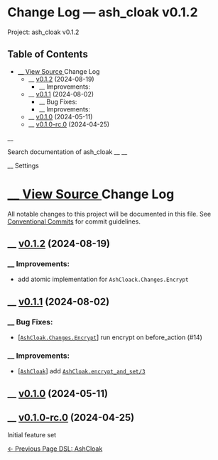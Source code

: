 # Change Log — ash_cloak v0.1.2

Project: ash_cloak v0.1.2

## Table of Contents

- [ __ View Source ](external_link) Change Log
  - __ [v0.1.2](external_link) (2024-08-19)
    - __ Improvements:
  - __ [v0.1.1](external_link) (2024-08-02)
    - __ Bug Fixes:
    - __ Improvements:
  - __ [v0.1.0](external_link) (2024-05-11)
  - __ [v0.1.0-rc.0](external_link) (2024-04-25)

__

Search documentation of ash_cloak __ __

__ Settings

#  [ __ View Source ](external_link) Change Log

All notable changes to this project will be documented in this file. See [Conventional Commits](external_link) for commit guidelines.

##  __ [v0.1.2](external_link) (2024-08-19)

###  __ Improvements:

  * add atomic implementation for `AshCloack.Changes.Encrypt`



##  __ [v0.1.1](external_link) (2024-08-02)

###  __ Bug Fixes:

  * [[`AshCloak.Changes.Encrypt`](external_link)] run encrypt on before_action (#14)



###  __ Improvements:

  * [[`AshCloak`](external_link)] add [`AshCloak.encrypt_and_set/3`](external_link)



##  __ [v0.1.0](external_link) (2024-05-11)

##  __ [v0.1.0-rc.0](external_link) (2024-04-25)

Initial feature set

[ ← Previous Page  DSL: AshCloak  ](external_link)
